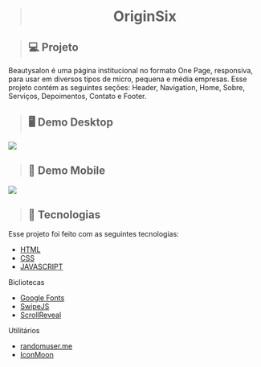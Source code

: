 > <h1 style= "text-align: center"> OriginSix </h1>

> ## 💻 Projeto

Beautysalon é uma página institucional no formato One Page, responsiva, para usar em diversos tipos de micro, pequena e média empresas. Esse projeto contém as seguintes seções: Header, Navigation, Home, Sobre, Serviços, Depoimentos, Contato e Footer.

> ## 🖥️ Demo Desktop

<img src="./assets/fotos/beautysalon-desktop1.gif">

> ## 📱 Demo Mobile

<img src="./assets/fotos/beautysalon-mobile1.gif">


> ## 🚀 Tecnologias
Esse projeto foi feito com as seguintes tecnologias:

* [HTML](https://developer.mozilla.org/pt-BR/docs/Web/HTML)
* [CSS](https://developer.mozilla.org/pt-BR/docs/Web/CSS)
* [JAVASCRIPT](https://developer.mozilla.org/pt-BR/docs/Web/JavaScript)

Bicliotecas

* [Google Fonts](https://fonts.google.com/)
* [SwipeJS](https://swiperjs.com/)
* [ScrollReveal](https://scrollrevealjs.org/)

Utilitários

* [randomuser.me](https://randomuser.me/photos)
* [IconMoon](https://icomoon.io/)